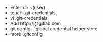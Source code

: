 * Enter dir ~(user)
* touch .git-credentials
* vi .git-credentials
* Add 
http://<username>:<password>@gitlab.com 
* git config --global credential.helper store
* more .gitconfig
